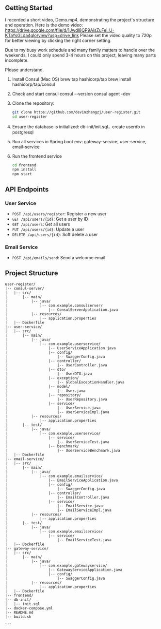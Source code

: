 
## Getting Started
I recorded a short video, Demo.mp4, demonstrating the project's structure and operation. 
Here is the demo video: 
https://drive.google.com/file/d/1Jwdl8QP9AisZuFei_U-KTaYsGLda4glo/view?usp=drive_link
Please set the video quality to 720p for better viewing by clicking the right corner setting.

Due to my busy work schedule and many family matters to handle over the weekends, 
I could only spend 3-4 hours on this project, leaving many parts incomplete. 

Please understand.

1. Install Consul (Mac OS)
   brew tap hashicorp/tap
   brew install hashicorp/tap/consul 

2. Check and start consul
   consul --version
   consul agent -dev

3. Clone the repository:
    ```sh
    git clone https://github.com/devinzhangzj/user-register.git
    cd user-register
    ```

4. Ensure the database is initialized:
   db-init/init.sql，create userdb in postgresql

5. Run all services in Spring boot env: gateway-service, user-service, email-service

6. Run the frontend service
    ```sh
    cd frontend
    npm install
    npm start
    ```

## API Endpoints

### User Service
- `POST /api/users/register`: Register a new user
- `GET /api/users/{id}`: Get a user by ID
- `GET /api/users`: Get all users
- `PUT /api/users/{id}`: Update a user
- `DELETE /api/users/{id}`: Soft delete a user

### Email Service
- `POST /api/emails/send`: Send a welcome email

## Project Structure
````
user-register/
|-- consul-server/
|   |-- src/
|       |-- main/
|           |-- java/
|               |-- com.example.consulserver/
|                   |-- ConsulServerApplication.java
|           |-- resources/
|               |-- application.properties
|   |-- Dockerfile
|-- user-service/
|   |-- src/
|       |-- main/
|           |-- java/
|               |-- com.example.userservice/
|                   |-- UserServiceApplication.java
|                   |-- config/
|                       |-- SwaggerConfig.java
|                   |-- controller/
|                       |-- UserController.java
|                   |-- dto/
|                       |-- UserDTO.java
|                   |-- exception/
|                       |-- GlobalExceptionHandler.java
|                   |-- model/
|                       |-- User.java
|                   |-- repository/
|                       |-- UserRepository.java
|                   |-- service/
|                       |-- UserService.java
|                       |-- UserServiceImpl.java
|           |-- resources/
|               |-- application.properties
|       |-- test/
|           |-- java/
|               |-- com.example.userservice/
|                   |-- service/
|                       |-- UserServiceTest.java
|                   |-- benchmark/
|                       |-- UserServiceBenchmark.java
|   |-- Dockerfile
|-- email-service/
|   |-- src/
|       |-- main/
|           |-- java/
|               |-- com.example.emailservice/
|                   |-- EmailServiceApplication.java
|                   |-- config/
|                       |-- SwaggerConfig.java
|                   |-- controller/
|                       |-- EmailController.java
|                   |-- service/
|                       |-- EmailService.java
|                       |-- EmailServiceImpl.java
|           |-- resources/
|               |-- application.properties
|       |-- test/
|           |-- java/
|               |-- com.example.emailservice/
|                   |-- service/
|                       |-- EmailServiceTest.java
|   |-- Dockerfile
|-- gateway-service/
|   |-- src/
|       |-- main/
|           |-- java/
|               |-- com.example.gatewayservice/
|                   |-- GatewayServiceApplication.java
|                   |-- config/
|                       |-- SwaggerConfig.java
|           |-- resources/
|               |-- application.properties
|   |-- Dockerfile
|-- frontend/
|-- db-init/
|   |-- init.sql
|-- docker-compose.yml
|-- README.md
|-- build.sh

```